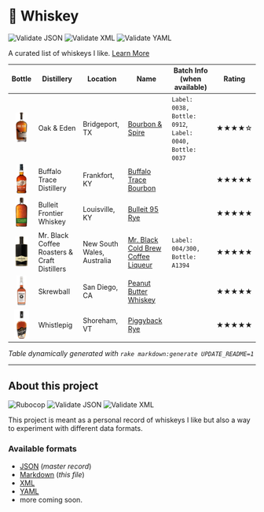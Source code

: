 # 🥃 Whiskey

![Validate JSON](https://github.com/radiantnode/whiskey/workflows/Validate%20JSON/badge.svg) ![Validate XML](https://github.com/radiantnode/whiskey/workflows/Validate%20XML/badge.svg) ![Validate YAML](https://github.com/radiantnode/whiskey/workflows/Validate%20YAML/badge.svg)

A curated list of whiskeys I like. [Learn More](#about-this-project)

<!-- WHISKEY-TABLE:BEGIN -->
| Bottle                                                                                       | Distillery                                   | Location                   | Name                                                                                          | Batch Info (when available)                              | Rating |
|----------------------------------------------------------------------------------------------|----------------------------------------------|----------------------------|-----------------------------------------------------------------------------------------------|----------------------------------------------------------|--------|
| <div align="center"><img src="images/oak_and_eden_bourbon_and_spire.png" height="60"></div>  | Oak & Eden                                   | Bridgeport, TX             | [Bourbon & Spire](https://www.oakandeden.com/bourbon)                                         | `Label: 0038, Bottle: 0912`, `Label: 0040, Bottle: 0037` | ★★★★☆  |
| <div align="center"><img src="images/buffalo_trace.png" height="60"></div>                   | Buffalo Trace Distillery                     | Frankfort, KY              | [Buffalo Trace Bourbon](https://www.buffalotracedistillery.com/our-brands/buffalo-trace.html) |                                                          | ★★★★★  |
| <div align="center"><img src="images/bulleit_95_rye.png" height="60"></div>                  | Bulleit Frontier Whiskey                     | Louisville, KY             | [Bulleit 95 Rye](https://www.bulleit.com/whiskeys/bulleit-rye/)                               |                                                          | ★★★★★  |
| <div align="center"><img src="images/mr_black.png" height="60"></div>                        | Mr. Black Coffee Roasters & Craft Distillers | New South Wales, Australia | [Mr. Black Cold Brew Coffee Liqueur](https://mrblack.co/us/)                                  | `Label: 004/300, Bottle: A1394`                          | ★★★★★  |
| <div align="center"><img src="images/skrewball_peanut_butter_whiskey.png" height="60"></div> | Skrewball                                    | San Diego, CA              | [Peanut Butter Whiskey](https://www.skrewballwhiskey.com/)                                    |                                                          | ★★★★★  |
| <div align="center"><img src="images/whistlepig_piggyback_rye_6yr.png" height="60"></div>    | Whistlepig                                   | Shoreham, VT               | [Piggyback Rye](https://whistlepigwhiskey.com/whiskeys/piggyback-rye/)                        |                                                          | ★★★★★  |
<!-- WHISKEY-TABLE:END -->

_Table dynamically generated with `rake markdown:generate UPDATE_README=1`_

----

## About this project

![Rubocop](https://github.com/radiantnode/whiskey/workflows/Rubocop/badge.svg) ![Validate JSON](https://github.com/radiantnode/whiskey/workflows/Validate%20JSON/badge.svg) ![Validate XML](https://github.com/radiantnode/whiskey/workflows/Validate%20XML/badge.svg)

This project is meant as a personal record of whiskeys I like but also a way to experiment with different data formats.

### Available formats

* [JSON](formats/json/whiskey.json) (_master record_)
* [Markdown](README.md) (_this file_)
* [XML](formats/xml/whiskey.xml)
* [YAML](formats/yaml/whiskey.yaml)
* more coming soon.
